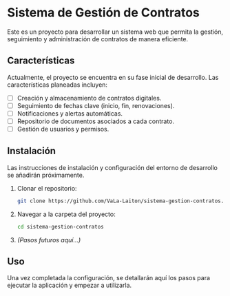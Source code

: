 # Sistema de Gestión de Contratos

Este es un proyecto para desarrollar un sistema web que permita la gestión, seguimiento y administración de contratos de manera eficiente.

## Características

Actualmente, el proyecto se encuentra en su fase inicial de desarrollo. Las características planeadas incluyen:

* [ ] Creación y almacenamiento de contratos digitales.
* [ ] Seguimiento de fechas clave (inicio, fin, renovaciones).
* [ ] Notificaciones y alertas automáticas.
* [ ] Repositorio de documentos asociados a cada contrato.
* [ ] Gestión de usuarios y permisos.

## Instalación

Las instrucciones de instalación y configuración del entorno de desarrollo se añadirán próximamente.

1.  Clonar el repositorio:
    ```bash
    git clone https://github.com/VaLa-Laiton/sistema-gestion-contratos.git
    ```
2.  Navegar a la carpeta del proyecto:
    ```bash
    cd sistema-gestion-contratos
    ```
3.  *(Pasos futuros aquí...)*

## Uso

Una vez completada la configuración, se detallarán aquí los pasos para ejecutar la aplicación y empezar a utilizarla.
